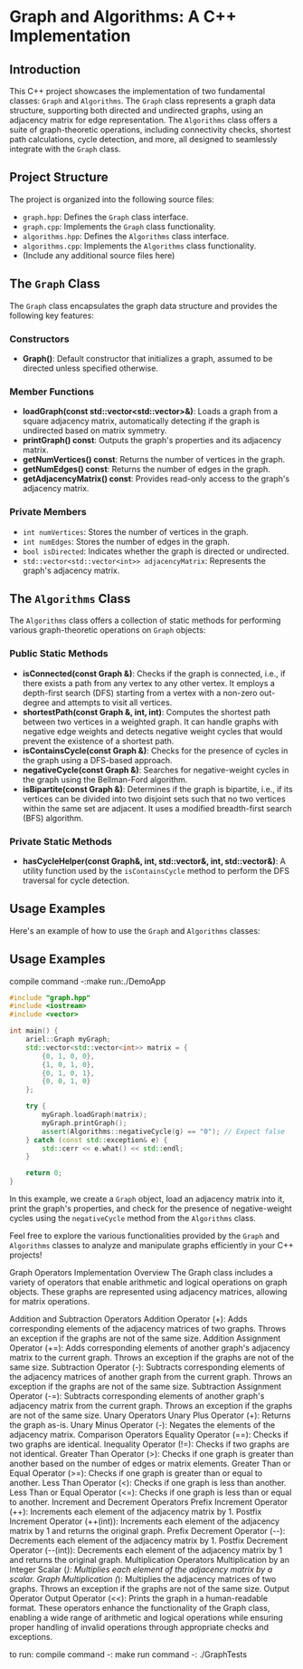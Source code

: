 # Graph and Algorithms: A C++ Implementation

## Introduction
This C++ project showcases the implementation of two fundamental classes: `Graph` and `Algorithms`. The `Graph` class represents a graph data structure, supporting both directed and undirected graphs, using an adjacency matrix for edge representation. The `Algorithms` class offers a suite of graph-theoretic operations, including connectivity checks, shortest path calculations, cycle detection, and more, all designed to seamlessly integrate with the `Graph` class.

## Project Structure
The project is organized into the following source files:
- `graph.hpp`: Defines the `Graph` class interface.
- `graph.cpp`: Implements the `Graph` class functionality.
- `algorithms.hpp`: Defines the `Algorithms` class interface.
- `algorithms.cpp`: Implements the `Algorithms` class functionality.
- (Include any additional source files here)

## The `Graph` Class
The `Graph` class encapsulates the graph data structure and provides the following key features:

### Constructors
- **Graph()**: Default constructor that initializes a graph, assumed to be directed unless specified otherwise.

### Member Functions
- **loadGraph(const std::vector<std::vector<int>>&)**: Loads a graph from a square adjacency matrix, automatically detecting if the graph is undirected based on matrix symmetry.
- **printGraph() const**: Outputs the graph's properties and its adjacency matrix.
- **getNumVertices() const**: Returns the number of vertices in the graph.
- **getNumEdges() const**: Returns the number of edges in the graph.
- **getAdjacencyMatrix() const**: Provides read-only access to the graph's adjacency matrix.

### Private Members
- `int numVertices`: Stores the number of vertices in the graph.
- `int numEdges`: Stores the number of edges in the graph.
- `bool isDirected`: Indicates whether the graph is directed or undirected.
- `std::vector<std::vector<int>> adjacencyMatrix`: Represents the graph's adjacency matrix.

## The `Algorithms` Class
The `Algorithms` class offers a collection of static methods for performing various graph-theoretic operations on `Graph` objects:

### Public Static Methods
- **isConnected(const Graph &)**: Checks if the graph is connected, i.e., if there exists a path from any vertex to any other vertex. It employs a depth-first search (DFS) starting from a vertex with a non-zero out-degree and attempts to visit all vertices.
- **shortestPath(const Graph &, int, int)**: Computes the shortest path between two vertices in a weighted graph. It can handle graphs with negative edge weights and detects negative weight cycles that would prevent the existence of a shortest path.
- **isContainsCycle(const Graph &)**: Checks for the presence of cycles in the graph using a DFS-based approach.
- **negativeCycle(const Graph &)**: Searches for negative-weight cycles in the graph using the Bellman-Ford algorithm.
- **isBipartite(const Graph &)**: Determines if the graph is bipartite, i.e., if its vertices can be divided into two disjoint sets such that no two vertices within the same set are adjacent. It uses a modified breadth-first search (BFS) algorithm.

### Private Static Methods
- **hasCycleHelper(const Graph&, int, std::vector<bool>&, int, std::vector<int>&)**: A utility function used by the `isContainsCycle` method to perform the DFS traversal for cycle detection.

## Usage Examples
Here's an example of how to use the `Graph` and `Algorithms` classes:
## Usage Examples
compile command -:make
run:./DemoApp
```cpp
#include "graph.hpp"
#include <iostream>
#include <vector>

int main() {
    ariel::Graph myGraph;
    std::vector<std::vector<int>> matrix = {
        {0, 1, 0, 0},
        {1, 0, 1, 0},
        {0, 1, 0, 1},
        {0, 0, 1, 0}
    };

    try {
        myGraph.loadGraph(matrix);
        myGraph.printGraph();
        assert(Algorithms::negativeCycle(g) == "0"); // Expect false
    } catch (const std::exception& e) {
        std::cerr << e.what() << std::endl;
    }

    return 0;
}
```

In this example, we create a `Graph` object, load an adjacency matrix into it, print the graph's properties, and check for the presence of negative-weight cycles using the `negativeCycle` method from the `Algorithms` class.

Feel free to explore the various functionalities provided by the `Graph` and `Algorithms` classes to analyze and manipulate graphs efficiently in your C++ projects!



Graph Operators Implementation Overview
The Graph class includes a variety of operators that enable arithmetic and logical operations on graph objects. These graphs are represented using adjacency matrices, allowing for matrix operations.

Addition and Subtraction Operators
Addition Operator (+): Adds corresponding elements of the adjacency matrices of two graphs. Throws an exception if the graphs are not of the same size.
Addition Assignment Operator (+=): Adds corresponding elements of another graph's adjacency matrix to the current graph. Throws an exception if the graphs are not of the same size.
Subtraction Operator (-): Subtracts corresponding elements of the adjacency matrices of another graph from the current graph. Throws an exception if the graphs are not of the same size.
Subtraction Assignment Operator (-=): Subtracts corresponding elements of another graph's adjacency matrix from the current graph. Throws an exception if the graphs are not of the same size.
Unary Operators
Unary Plus Operator (+): Returns the graph as-is.
Unary Minus Operator (-): Negates the elements of the adjacency matrix.
Comparison Operators
Equality Operator (==): Checks if two graphs are identical.
Inequality Operator (!=): Checks if two graphs are not identical.
Greater Than Operator (>): Checks if one graph is greater than another based on the number of edges or matrix elements.
Greater Than or Equal Operator (>=): Checks if one graph is greater than or equal to another.
Less Than Operator (<): Checks if one graph is less than another.
Less Than or Equal Operator (<=): Checks if one graph is less than or equal to another.
Increment and Decrement Operators
Prefix Increment Operator (++): Increments each element of the adjacency matrix by 1.
Postfix Increment Operator (++(int)): Increments each element of the adjacency matrix by 1 and returns the original graph.
Prefix Decrement Operator (--): Decrements each element of the adjacency matrix by 1.
Postfix Decrement Operator (--(int)): Decrements each element of the adjacency matrix by 1 and returns the original graph.
Multiplication Operators
Multiplication by an Integer Scalar (*): Multiplies each element of the adjacency matrix by a scalar.
Graph Multiplication (*): Multiplies the adjacency matrices of two graphs. Throws an exception if the graphs are not of the same size.
Output Operator
Output Operator (<<): Prints the graph in a human-readable format.
These operators enhance the functionality of the Graph class, enabling a wide range of arithmetic and logical operations while ensuring proper handling of invalid operations through appropriate checks and exceptions.

to run:
compile command -:  make
run command -:   ./GraphTests